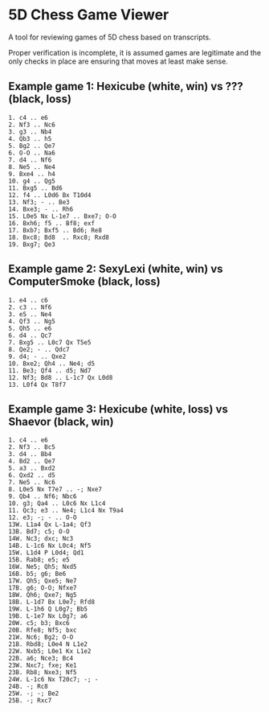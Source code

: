 # 5D Chess Game Viewer

A tool for reviewing games of 5D chess based on transcripts.

Proper verification is incomplete, it is assumed games are legitimate and the only checks in place are ensuring that moves at least make sense.

## Example game 1: Hexicube (white, win) vs ??? (black, loss)

```
1. c4 .. e6
2. Nf3 .. Nc6
3. g3 .. Nb4
4. Qb3 .. h5
5. Bg2 .. Qe7
6. O-O .. Na6
7. d4 .. Nf6
8. Ne5 .. Ne4
9. Bxe4 .. h4
10. g4 .. Qg5
11. Bxg5 .. Bd6
12. f4 .. L0d6 Bx T10d4
13. Nf3; - .. Be3
14. Bxe3; - .. Rh6
15. L0e5 Nx L-1e7 .. Bxe7; O-O
16. Bxh6; f5 .. Bf8; exf
17. Bxb7; Bxf5 .. Bd6; Re8
18. Bxc8; Bd8  .. Rxc8; Rxd8
19. Bxg7; Qe3
```

## Example game 2: SexyLexi (white, win) vs ComputerSmoke (black, loss)

```
1. e4 .. c6
2. c3 .. Nf6
3. e5 .. Ne4
4. Qf3 .. Ng5
5. Qh5 .. e6
6. d4 .. Qc7
7. Bxg5 .. L0c7 Qx T5e5
8. Qe2; - .. Qdc7
9. d4; - .. Qxe2
10. Bxe2; Qh4 .. Ne4; d5
11. Be3; Qf4 .. d5; Nd7
12. Nf3; Bd8 .. L-1c7 Qx L0d8
13. L0f4 Qx T8f7
```

## Example game 3: Hexicube (white, loss) vs Shaevor (black, win)

```
1. c4 .. e6
2. Nf3 .. Bc5
3. d4 .. Bb4
4. Bd2 .. Qe7
5. a3 .. Bxd2
6. Qxd2 .. d5
7. Ne5 .. Nc6
8. L0e5 Nx T7e7 .. -; Nxe7
9. Qb4 .. Nf6; Nbc6
10. g3; Qa4 .. L0c6 Nx L1c4
11. Qc3; e3 .. Ne4; L1c4 Nx T9a4
12. e3; -; - .. O-O
13W. L1a4 Qx L-1a4; Qf3
13B. Bd7; c5; O-O
14W. Nc3; dxc; Nc3
14B. L-1c6 Nx L0c4; Nf5
15W. L1d4 P L0d4; Qd1
15B. Rab8; e5; e5
16W. Ne5; Qh5; Nxd5
16B. b5; g6; Be6
17W. Qh5; Qxe5; Ne7
17B. g6; O-O; Nfxe7
18W. Qh6; Qxe7; Ng5
18B. L-1d7 Bx L0e7; Rfd8
19W. L-1h6 Q L0g7; Bb5
19B. L-1e7 Nx L0g7; a6
20W. c5; b3; Bxc6
20B. Rfe8; Nf5; bxc
21W. Nc6; Bg2; O-O
21B. Rbd8; L0e4 N L1e2
22W. Nxb5; L0e1 Kx L1e2
22B. a6; Nce3; Bc4
23W. Nxc7; fxe; Ke1
23B. Rb8; Nxe3; Nf5
24W. L-1c6 Nx T20c7; -; -
24B. -; Rc8
25W. -; -; Be2
25B. -; Rxc7
```
